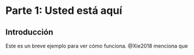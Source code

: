 # Parte 1: Usted está aquí
## Introducción

Este es un breve ejemplo para ver cómo funciona. @Xie2018 menciona que 
